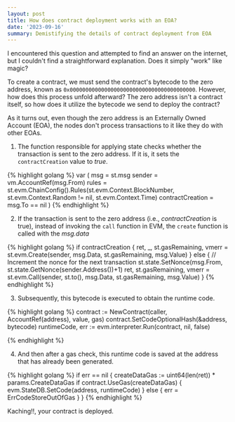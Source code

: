 ```yaml
---
layout: post
title: How does contract deployment works with an EOA?
date: '2023-09-16'
summary: Demistifying the details of contract deployment from EOA
---
```


I encountered this question and attempted to find an answer on the internet, but I couldn't find a straightforward explanation. Does it simply "work" like magic?

To create a contract, we must send the contract's bytecode to the zero address, known as `0x0000000000000000000000000000000000000000`. However, how does this process unfold afterward? The zero address isn't a contract itself, so how does it utilize the bytecode we send to deploy the contract?

As it turns out, even though the zero address is an Externally Owned Account (EOA), the nodes don't process transactions to it like they do with other EOAs.

1. The function responsible for applying state checks whether the transaction is sent to the zero address. If it is, it sets the `contractCreation` value to *true*.

{% highlight golang %}
var (
	msg              = st.msg
	sender           = vm.AccountRef(msg.From)
	rules            = st.evm.ChainConfig().Rules(st.evm.Context.BlockNumber, st.evm.Context.Random != nil, st.evm.Context.Time)
	contractCreation = msg.To == nil
)
{% endhighlight %}

2. If the transaction is sent to the zero address (i.e., *contractCreation* is true), instead of invoking the `call` function in EVM, the `create` function is called with the *msg.data*

{% highlight golang %}
if contractCreation {
	ret, _, st.gasRemaining, vmerr = st.evm.Create(sender, msg.Data, st.gasRemaining, msg.Value)
} else {
	// Increment the nonce for the next transaction
	st.state.SetNonce(msg.From, st.state.GetNonce(sender.Address())+1)
	ret, st.gasRemaining, vmerr = st.evm.Call(sender, st.to(), msg.Data, st.gasRemaining, msg.Value)
}
{% endhighlight %}

3. Subsequently, this bytecode is executed to obtain the runtime code.

{% highlight golang %}
contract := NewContract(caller, AccountRef(address), value, gas)
contract.SetCodeOptionalHash(&address, bytecode)
runtimeCode, err := evm.interpreter.Run(contract, nil, false)

{% endhighlight %}

4. And then after a gas check, this runtime code is saved at the address that has already been generated.

{% highlight golang %}
if err == nil {
	createDataGas := uint64(len(ret)) * params.CreateDataGas
	if contract.UseGas(createDataGas) {
		evm.StateDB.SetCode(address, runtimeCode)
	} else {
		err = ErrCodeStoreOutOfGas
	}
}
{% endhighlight %}

Kaching!!, your contract is deployed.




